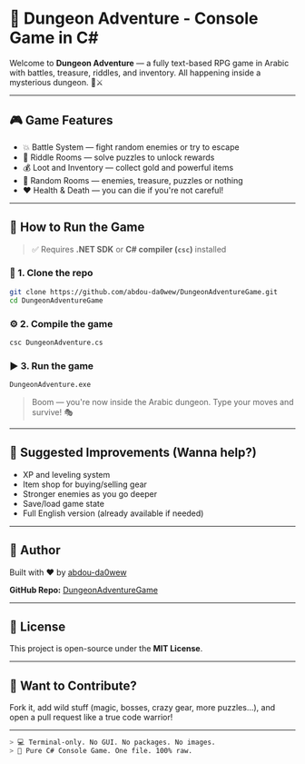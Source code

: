# 🧩 Dungeon Adventure - Console Game in C#

Welcome to **Dungeon Adventure** — a fully text-based RPG game in Arabic with battles, treasure, riddles, and inventory. All happening inside a mysterious dungeon. 👑⚔️

---

## 🎮 Game Features

- 💥 Battle System — fight random enemies or try to escape  
- 🧠 Riddle Rooms — solve puzzles to unlock rewards  
- 💰 Loot and Inventory — collect gold and powerful items  
- 🚪 Random Rooms — enemies, treasure, puzzles or nothing  
- ❤️ Health & Death — you can die if you're not careful!  

---

## 📂 How to Run the Game

> ✅ Requires **.NET SDK** or **C# compiler (`csc`)** installed

### 🔻 1. Clone the repo

```bash
git clone https://github.com/abdou-da0wew/DungeonAdventureGame.git
cd DungeonAdventureGame
````

### ⚙️ 2. Compile the game

```bash
csc DungeonAdventure.cs
```

### ▶️ 3. Run the game

```bash
DungeonAdventure.exe
```

> Boom — you're now inside the Arabic dungeon. Type your moves and survive! 🎭

---

## 🔧 Suggested Improvements (Wanna help?)

* XP and leveling system
* Item shop for buying/selling gear
* Stronger enemies as you go deeper
* Save/load game state
* Full English version (already available if needed)

---

## 👤 Author

Built with ❤️ by [abdou-da0wew](https://github.com/abdou-da0wew)

**GitHub Repo:** [DungeonAdventureGame](https://github.com/abdou-da0wew/DungeonAdventureGame)

---

## 📝 License

This project is open-source under the **MIT License**.

---

## 🧠 Want to Contribute?

Fork it, add wild stuff (magic, bosses, crazy gear, more puzzles...), and open a pull request like a true code warrior!

---
```bash
> 💻 Terminal-only. No GUI. No packages. No images.
> 🧼 Pure C# Console Game. One file. 100% raw.

```
